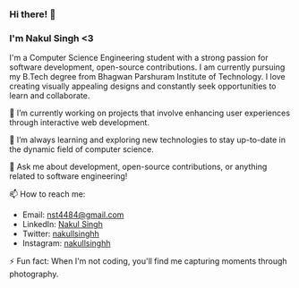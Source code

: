 ### Hi there! 👋

### I'm Nakul Singh <3

I'm a Computer Science Engineering student with a strong passion for software development, open-source contributions. I am currently pursuing my B.Tech degree from Bhagwan Parshuram Institute of Technology. I love creating visually appealing designs and constantly seek opportunities to learn and collaborate.

🔭 I’m currently working on projects that involve enhancing user experiences through interactive web development.

🌱 I’m always learning and exploring new technologies to stay up-to-date in the dynamic field of computer science.

💬 Ask me about development, open-source contributions, or anything related to software engineering!

📫 How to reach me:
- Email: nst4484@gmail.com
- LinkedIn: [Nakul Singh](https://www.linkedin.com/in/nakul-singh-506048205/)
- Twitter: [nakullsinghh](https://x.com/Nakullsinghh)
- Instagram: [nakullsinghh](https://www.instagram.com/nakullsinghh)

⚡ Fun fact: When I'm not coding, you'll find me capturing moments through photography.

<!--
**nerdy-nakul/nerdy-nakul** is a ✨ _special_ ✨ repository because its `README.md` appears on your GitHub profile.
-->
